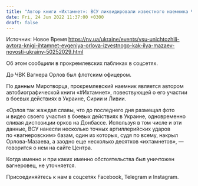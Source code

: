 ```yaml
---
title: "Автор книги «Ихтамнет»: ВСУ ликвидировали известного наемника ЧВК Вагнера"
date: Fri, 24 Jun 2022 11:37:00 +0300
draft: false
---
```

Источник: Новое Время https://nv.ua/ukraine/events/vsu-unichtozhili-avtora-knigi-ihtamnet-evgeniya-orlova-izvestnogo-kak-ilya-mazaev-novosti-ukrainy-50252029.html


Об этом сообщили в прокремлевских пабликах в соцсетях.

До ЧВК Вагнера Орлов был флотским офицером. 

По данным Миротворца, прокремлевский наемник является автором автобиографической книги «#Ихтамнет», повествующей о его участии в боевых действиях в Украине, Сирии и Ливии.

«Орлов так жаждал славы, что до последнего дня размещал фото и видео своего участия в боевых действиях в Украине, одновременно сливая диспозиции орков на Донбассе. Используя в том числе и эти данные, ВСУ нанесли несколько точных артиллерийских ударов по «вагнеровским» базам, один из которых, судя по всему, накрыл Орлова-Мазаева, а заодно еще несколько десятков «ихтамнетов», — говорится о нем на сайте Центра.

Когда именно и при каких именно обстоятельства был уничтожен вагнеровец, не уточняется.

Присоединяйтесь к нам в соцсетях Facebook, Telegram и Instagram.

